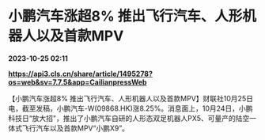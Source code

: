 # 小鹏汽车涨超8% 推出飞行汽车、人形机器人以及首款MPV

**2023-10-25 02:11**

**https://api3.cls.cn/share/article/1495278?os=web&sv=7.7.5&app=CailianpressWeb**

【小鹏汽车涨超8% 推出飞行汽车、人形机器人以及首款MPV】财联社10月25日电，截至发稿，小鹏汽车-W(09868.HK)涨8.25%。消息面上，10月24日，小鹏科技日“放大招"，推出了小鹏汽车自研的人形态双足机器人PX5、可量产的陆空一体式飞行汽车以及首款MPV“小鹏X9”。